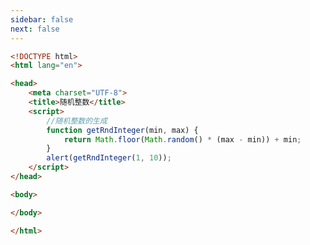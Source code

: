 ```yaml
---
sidebar: false
next: false
---
```

<BlogInfo/>






```html
<!DOCTYPE html>
<html lang="en">

<head>
    <meta charset="UTF-8">
    <title>随机整数</title>
    <script>
        //随机整数的生成
        function getRndInteger(min, max) {
            return Math.floor(Math.random() * (max - min)) + min;
        }
        alert(getRndInteger(1, 10));
    </script>
</head>

<body>

</body>

</html>
```






<ActionBox />
        
<style>#top-box {margin-top:0.5rem!important;}</style>